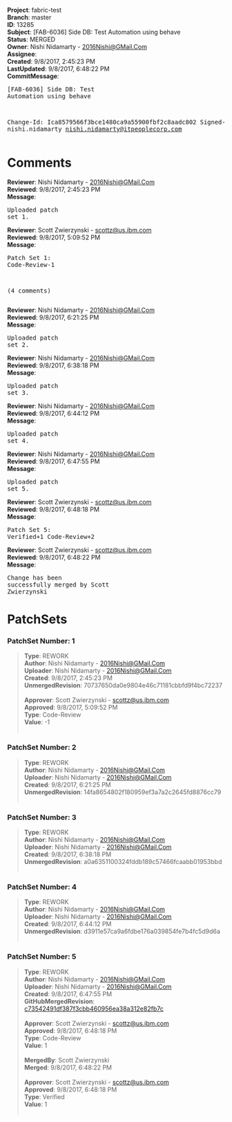 <strong>Project</strong>: fabric-test<br><strong>Branch</strong>: master<br><strong>ID</strong>: 13285<br><strong>Subject</strong>: [FAB-6036] Side DB: Test Automation using behave<br><strong>Status</strong>: MERGED<br><strong>Owner</strong>: Nishi Nidamarty - 2016Nishi@GMail.Com<br><strong>Assignee</strong>:<br><strong>Created</strong>: 9/8/2017, 2:45:23 PM<br><strong>LastUpdated</strong>: 9/8/2017, 6:48:22 PM<br><strong>CommitMessage</strong>:<br><pre>[FAB-6036] Side DB: Test Automation using behave

Change-Id: Ica8579566f3bce1480ca9a55900fbf2c8aadc802
Signed-off-by: nishi.nidamarty <nishi.nidamarty@itpeoplecorp.com>
</pre><h1>Comments</h1><strong>Reviewer</strong>: Nishi Nidamarty - 2016Nishi@GMail.Com<br><strong>Reviewed</strong>: 9/8/2017, 2:45:23 PM<br><strong>Message</strong>: <pre>Uploaded patch set 1.</pre><strong>Reviewer</strong>: Scott Zwierzynski - scottz@us.ibm.com<br><strong>Reviewed</strong>: 9/8/2017, 5:09:52 PM<br><strong>Message</strong>: <pre>Patch Set 1: Code-Review-1

(4 comments)</pre><strong>Reviewer</strong>: Nishi Nidamarty - 2016Nishi@GMail.Com<br><strong>Reviewed</strong>: 9/8/2017, 6:21:25 PM<br><strong>Message</strong>: <pre>Uploaded patch set 2.</pre><strong>Reviewer</strong>: Nishi Nidamarty - 2016Nishi@GMail.Com<br><strong>Reviewed</strong>: 9/8/2017, 6:38:18 PM<br><strong>Message</strong>: <pre>Uploaded patch set 3.</pre><strong>Reviewer</strong>: Nishi Nidamarty - 2016Nishi@GMail.Com<br><strong>Reviewed</strong>: 9/8/2017, 6:44:12 PM<br><strong>Message</strong>: <pre>Uploaded patch set 4.</pre><strong>Reviewer</strong>: Nishi Nidamarty - 2016Nishi@GMail.Com<br><strong>Reviewed</strong>: 9/8/2017, 6:47:55 PM<br><strong>Message</strong>: <pre>Uploaded patch set 5.</pre><strong>Reviewer</strong>: Scott Zwierzynski - scottz@us.ibm.com<br><strong>Reviewed</strong>: 9/8/2017, 6:48:18 PM<br><strong>Message</strong>: <pre>Patch Set 5: Verified+1 Code-Review+2</pre><strong>Reviewer</strong>: Scott Zwierzynski - scottz@us.ibm.com<br><strong>Reviewed</strong>: 9/8/2017, 6:48:22 PM<br><strong>Message</strong>: <pre>Change has been successfully merged by Scott Zwierzynski</pre><h1>PatchSets</h1><h3>PatchSet Number: 1</h3><blockquote><strong>Type</strong>: REWORK<br><strong>Author</strong>: Nishi Nidamarty - 2016Nishi@GMail.Com<br><strong>Uploader</strong>: Nishi Nidamarty - 2016Nishi@GMail.Com<br><strong>Created</strong>: 9/8/2017, 2:45:23 PM<br><strong>UnmergedRevision</strong>: 70737650da0e9804e46c71181cbbfd9f4bc72237<br><br><strong>Approver</strong>: Scott Zwierzynski - scottz@us.ibm.com<br><strong>Approved</strong>: 9/8/2017, 5:09:52 PM<br><strong>Type</strong>: Code-Review<br><strong>Value</strong>: -1<br><br></blockquote><h3>PatchSet Number: 2</h3><blockquote><strong>Type</strong>: REWORK<br><strong>Author</strong>: Nishi Nidamarty - 2016Nishi@GMail.Com<br><strong>Uploader</strong>: Nishi Nidamarty - 2016Nishi@GMail.Com<br><strong>Created</strong>: 9/8/2017, 6:21:25 PM<br><strong>UnmergedRevision</strong>: 14fa8654802f180959ef3a7a2c2645fd8876cc79<br><br></blockquote><h3>PatchSet Number: 3</h3><blockquote><strong>Type</strong>: REWORK<br><strong>Author</strong>: Nishi Nidamarty - 2016Nishi@GMail.Com<br><strong>Uploader</strong>: Nishi Nidamarty - 2016Nishi@GMail.Com<br><strong>Created</strong>: 9/8/2017, 6:38:18 PM<br><strong>UnmergedRevision</strong>: a0a6351100324fddb189c57466fcaabb01953bbd<br><br></blockquote><h3>PatchSet Number: 4</h3><blockquote><strong>Type</strong>: REWORK<br><strong>Author</strong>: Nishi Nidamarty - 2016Nishi@GMail.Com<br><strong>Uploader</strong>: Nishi Nidamarty - 2016Nishi@GMail.Com<br><strong>Created</strong>: 9/8/2017, 6:44:12 PM<br><strong>UnmergedRevision</strong>: d3911e57ca9a6fdbe176a039854fe7b4fc5d9d6a<br><br></blockquote><h3>PatchSet Number: 5</h3><blockquote><strong>Type</strong>: REWORK<br><strong>Author</strong>: Nishi Nidamarty - 2016Nishi@GMail.Com<br><strong>Uploader</strong>: Nishi Nidamarty - 2016Nishi@GMail.Com<br><strong>Created</strong>: 9/8/2017, 6:47:55 PM<br><strong>GitHubMergedRevision</strong>: [c73542491df387f3cbb460956ea38a312e82fb7c](https://github.com/hyperledger/fabric-test/commit/c73542491df387f3cbb460956ea38a312e82fb7c)<br><br><strong>Approver</strong>: Scott Zwierzynski - scottz@us.ibm.com<br><strong>Approved</strong>: 9/8/2017, 6:48:18 PM<br><strong>Type</strong>: Code-Review<br><strong>Value</strong>: 1<br><br><strong>MergedBy</strong>: Scott Zwierzynski<br><strong>Merged</strong>: 9/8/2017, 6:48:22 PM<br><br><strong>Approver</strong>: Scott Zwierzynski - scottz@us.ibm.com<br><strong>Approved</strong>: 9/8/2017, 6:48:18 PM<br><strong>Type</strong>: Verified<br><strong>Value</strong>: 1<br><br></blockquote>